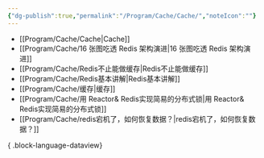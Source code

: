 ```yaml
---
{"dg-publish":true,"permalink":"/Program/Cache/Cache/","noteIcon":""}
---
```


- [[Program/Cache/Cache\|Cache]]
- [[Program/Cache/16 张图吃透 Redis 架构演进\|16 张图吃透 Redis 架构演进]]
- [[Program/Cache/Redis不止能做缓存\|Redis不止能做缓存]]
- [[Program/Cache/Redis基本讲解\|Redis基本讲解]]
- [[Program/Cache/缓存\|缓存]]
- [[Program/Cache/用 Reactor& Redis实现简易的分布式锁\|用 Reactor& Redis实现简易的分布式锁]]
- [[Program/Cache/redis宕机了，如何恢复数据？\|redis宕机了，如何恢复数据？]]

{ .block-language-dataview}